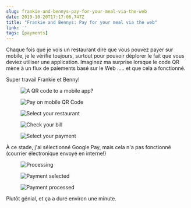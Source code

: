 ```yaml
---
slug: frankie-and-bennys-pay-for-your-meal-via-the-web
date: 2019-10-20T17:17:06.747Z
title: "Frankie and Bennys: Pay for your meal via the web"
link: ''
tags: [payments]
---
```


Chaque fois que je vois un restaurant dire que vous pouvez payer sur mobile, je le vérifie toujours, surtout pour pouvoir déplorer le fait que vous deviez utiliser une application. Imaginez ma surprise lorsque le code QR mène à un flux de paiements basé sur le Web ..... et que cela a fonctionné.

Super travail Frankie et Benny!

<figure><img src="/images/2019-10-20-frankie-and-bennys-pay-for-your-meal-via-the-web-0.jpeg" alt="A QR code to a mobile app?"></figure>

<figure><img src="/images/2019-10-20-frankie-and-bennys-pay-for-your-meal-via-the-web-1.jpeg" alt="Pay on mobile QR Code"></figure>

<figure><img src="/images/2019-10-20-frankie-and-bennys-pay-for-your-meal-via-the-web-2.jpeg" alt="Select your restaurant"></figure>

<figure><img src="/images/2019-10-20-frankie-and-bennys-pay-for-your-meal-via-the-web-3.jpeg" alt="Check your bill"></figure>

<figure><img src="/images/2019-10-20-frankie-and-bennys-pay-for-your-meal-via-the-web-4.jpeg" alt="Select your payment"></figure>

À ce stade, j&#39;ai sélectionné Google Pay, mais cela n&#39;a pas fonctionné (courrier électronique envoyé en interne!)

<figure><img src="/images/2019-10-20-frankie-and-bennys-pay-for-your-meal-via-the-web-5.jpeg" alt="Processing"></figure>

<figure><img src="/images/2019-10-20-frankie-and-bennys-pay-for-your-meal-via-the-web-6.jpeg" alt="Payment selected"></figure>

<figure><img src="/images/2019-10-20-frankie-and-bennys-pay-for-your-meal-via-the-web-7.jpeg" alt="Payment processed"></figure>

Plutôt génial, et ça a duré environ une minute.

